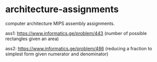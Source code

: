 # architecture-assignments
computer architecture MIPS assembly assignments.

ass1: https://www.informatics.ge/problem/443 (number of possible rectangles given an area)

ass2: https://www.informatics.ge/problem/486 (reducing a fraction to simplest form given numerator and denominator)
